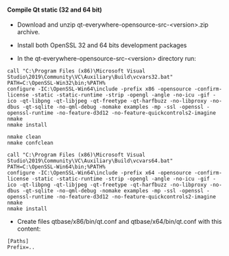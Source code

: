 #### Compile Qt static (32 and 64 bit)

- Download and unzip qt-everywhere-opensource-src-\<version\>.zip archive.

- Install both OpenSSL 32 and 64 bits development packages

- In the  qt-everywhere-opensource-src-\<version\> directory run:

```
call "C:\Program Files (x86)\Microsoft Visual Studio\2019\Community\VC\Auxiliary\Build\vcvars32.bat"
PATH=C:\OpenSSL-Win32\bin;%PATH%
configure -IC:\OpenSSL-Win64\include -prefix x86 -opensource -confirm-license -static -static-runtime -strip -opengl -angle -no-icu -gif -ico -qt-libpng -qt-libjpeg -qt-freetype -qt-harfbuzz -no-libproxy -no-dbus -qt-sqlite -no-qml-debug -nomake examples -mp -ssl -openssl -openssl-runtime -no-feature-d3d12 -no-feature-quickcontrols2-imagine
nmake
nmake install

nmake clean
nmake confclean

call "C:\Program Files (x86)\Microsoft Visual Studio\2019\Community\VC\Auxiliary\Build\vcvars64.bat"
PATH=C:\OpenSSL-Win64\bin;%PATH%
configure -IC:\OpenSSL-Win64\include -prefix x64 -opensource -confirm-license -static -static-runtime -strip -opengl -angle -no-icu -gif -ico -qt-libpng -qt-libjpeg -qt-freetype -qt-harfbuzz -no-libproxy -no-dbus -qt-sqlite -no-qml-debug -nomake examples -mp -ssl -openssl -openssl-runtime -no-feature-d3d12 -no-feature-quickcontrols2-imagine
nmake
nmake install
```

- Create files qtbase/x86/bin/qt.conf and qtbase/x64/bin/qt.conf with this content:
```
[Paths]
Prefix=..
```
